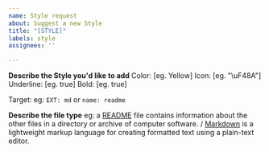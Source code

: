 ```yaml
---
name: Style request
about: Suggest a new Style
title: "[STYLE]"
labels: style
assignees: ''

---
```


**Describe the Style  you'd like to add**
Color: [eg. Yellow]
Icon: [eg. "\uF48A"]
Underline: [eg. true]
Bold: [eg. true]

Target: eg: `EXT: md` or `name: readme`

**Describe the file type**
eg: a [README](https://en.wikipedia.org/wiki/README) file contains information about the other files in a directory or archive of computer software. / [Markdown](https://en.wikipedia.org/wiki/Markdown) is a lightweight markup language for creating formatted text using a plain-text editor.
